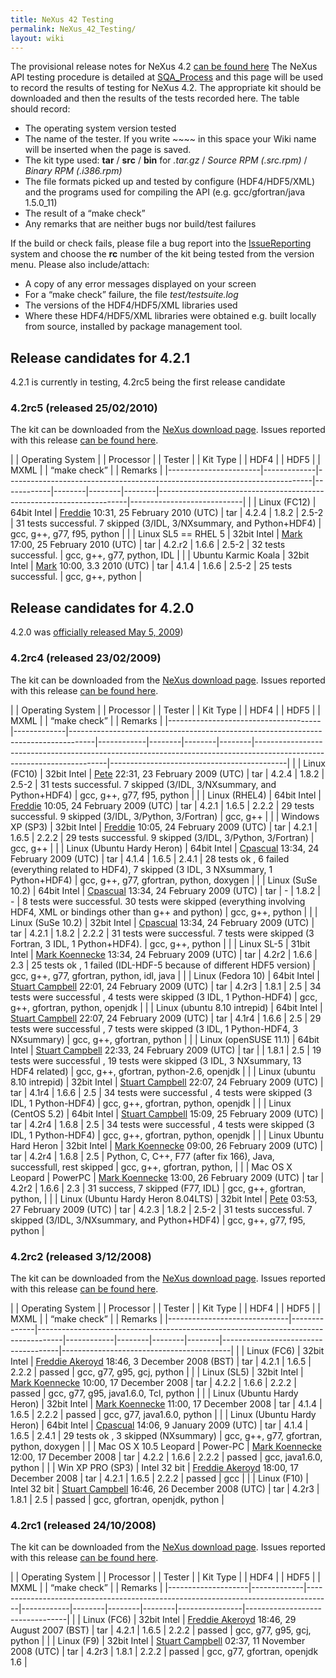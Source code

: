 ```yaml
---
title: NeXus 42 Testing
permalink: NeXus_42_Testing/
layout: wiki
---
```


The provisional release notes for NeXus 4.2 [can be found
here](Nexus_42_Release_Notes "wikilink") The NeXus API testing procedure
is detailed at [SQA\_Process](SQA_Process "wikilink") and this page will
be used to record the results of testing for NeXus 4.2. The appropriate
kit should be downloaded and then the results of the tests recorded
here. The table should record:

-   The operating system version tested
-   The name of the tester. If you write ~~~~ in this space your Wiki
    name will be inserted when the page is saved.
-   The kit type used: **tar** / **src** / **bin** for *.tar.gz* /
    *Source RPM (.src.rpm)* / *Binary RPM (.i386.rpm)*
-   The file formats picked up and tested by configure (HDF4/HDF5/XML)
    and the programs used for compiling the API (e.g. gcc/gfortran/java
    1.5.0\_11)
-   The result of a “make check”
-   Any remarks that are neither bugs nor build/test failures

If the build or check fails, please file a bug report into the
[IssueReporting](IssueReporting "wikilink") system and choose the **rc**
number of the kit being tested from the version menu. Please also
include/attach:

-   A copy of any error messages displayed on your screen
-   For a “make check” failure, the file *test/testsuite.log*
-   The versions of the HDF4/HDF5/XML libraries used
-   Where these HDF4/HDF5/XML libraries were obtained e.g. built locally
    from source, installed by <whatever> package management tool.

Release candidates for 4.2.1
----------------------------

4.2.1 is currently in testing, 4.2rc5 being the first release candidate

### 4.2rc5 (released 25/02/2010)

The kit can be downloaded from the [NeXus download
page](http://download.nexusformat.org/kits/nx42testing.shtml). Issues
reported with this release [can be found
here](http://trac.nexusformat.org/code/query?status=new&status=assigned&status=reopened&status=closed&version=4.2rc4&order=priority).

| | Operating System    | | Processor | | Tester                                                                   | | Kit Type | | HDF4 | | HDF5 | | MXML | | “make check”                                                       | | Remarks                  |
|-----------------------|-------------|----------------------------------------------------------------------------|------------|--------|--------|--------|----------------------------------------------------------------------|----------------------------|
| | Linux (FC12)        | 64bit Intel | [Freddie](User%3AFreddie_Akeroyd "wikilink") 10:31, 25 February 2010 (UTC) | tar        | 4.2.4  | 1.8.2  | 2.5-2  | 31 tests successful. 7 skipped (3/IDL, 3/NXsummary, and Python+HDF4) | gcc, g++, g77, f95, python |
| | Linux SL5 == RHEL 5 | 32bit Intel | [Mark](User%3AMark_Koennecke "wikilink") 17:00, 25 February 2010 (UTC)     | tar        | 4.2.r2 | 1.6.6  | 2.5-2  | 32 tests successful.                                                 | gcc, g++, g77, python, IDL |
| | Ubuntu Karmic Koala | 32bit Intel | [Mark](User%3AMark_Koennecke "wikilink") 10:00, 3.3 2010 (UTC)             | tar        | 4.1.4  | 1.6.6  | 2.5-2  | 25 tests successful.                                                 | gcc, g++, python           |

Release candidates for 4.2.0
----------------------------

4.2.0 was [officially released May 5,
2009](http://lists.nexusformat.org/pipermail/nexus/2009/000326.html))

### 4.2rc4 (released 23/02/2009)

The kit can be downloaded from the [NeXus download
page](http://download.nexusformat.org/kits/nx42testing.shtml). Issues
reported with this release [can be found
here](http://trac.nexusformat.org/code/query?status=new&status=assigned&status=reopened&status=closed&version=4.2rc4&order=priority).

| | Operating System                   | | Processor | | Tester                                                                           | | Kit Type | | HDF4 | | HDF5 | | MXML | | “make check”                                                                                                        | | Remarks                                  |
|--------------------------------------|-------------|------------------------------------------------------------------------------------|------------|--------|--------|--------|-----------------------------------------------------------------------------------------------------------------------|--------------------------------------------|
| | Linux (FC10)                       | 32bit Intel | [Pete](User%3APete_Jemian "wikilink") 22:31, 23 February 2009 (UTC)                | tar        | 4.2.4  | 1.8.2  | 2.5-2  | 31 tests successful. 7 skipped (3/IDL, 3/NXsummary, and Python+HDF4)                                                  | gcc, g++, g77, f95, python                 |
| | Linux (RHEL4)                      | 64bit Intel | [Freddie](User%3AFreddie_Akeroyd "wikilink") 10:05, 24 February 2009 (UTC)         | tar        | 4.2.1  | 1.6.5  | 2.2.2  | 29 tests successful. 9 skipped (3/IDL, 3/Python, 3/Fortran)                                                           | gcc, g++                                   |
| | Windows XP (SP3)                   | 32bit Intel | [Freddie](User%3AFreddie_Akeroyd "wikilink") 10:05, 24 February 2009 (UTC)         | tar        | 4.2.1  | 1.6.5  | 2.2.2  | 29 tests successful. 9 skipped (3/IDL, 3/Python, 3/Fortran)                                                           | gcc, g++                                   |
| | Linux (Ubuntu Hardy Heron)         | 64bit Intel | [Cpascual](User%3ACpascual "wikilink") 13:34, 24 February 2009 (UTC)               | tar        | 4.1.4  | 1.6.5  | 2.4.1  | 28 tests ok , 6 failed (everything related to HDF4), 7 skipped (3 IDL, 3 NXsummary, 1 Python+HDF4)                    | gcc, g++, g77, gfortran, python, doxygen   |
| | Linux (SuSe 10.2)                  | 64bit Intel | [Cpascual](User%3ACpascual "wikilink") 13:34, 24 February 2009 (UTC)               | tar        | -      | 1.8.2  | -      | 8 tests were successful. 30 tests were skipped (everything involving HDF4, XML or bindings other than g++ and python) | gcc, g++, python                           |
| | Linux (SuSe 10.2)                  | 32bit Intel | [Cpascual](User%3ACpascual "wikilink") 13:34, 24 February 2009 (UTC)               | tar        | 4.2.1  | 1.8.2  | 2.2.2  | 31 tests were successful. 7 tests were skipped (3 Fortran, 3 IDL, 1 Python+HDF4).                                     | gcc, g++, python                           |
| | Linux SL-5                         | 31bit Intel | [Mark Koennecke](User%3AMakr_Koennecke "wikilink") 13:34, 24 February 2009 (UTC)   | tar        | 4.2r2  | 1.6.6  | 2.3    | 25 tests ok , 1 failed (IDL-HDF-5 because of different HDF5 version)                                                  | gcc, g++, g77, gfortran, python, idl, java |
| | Linux (Fedora 10)                  | 64bit Intel | [Stuart Campbell](User%3AStuart_Campbell "wikilink") 22:01, 24 February 2009 (UTC) | tar        | 4.2r3  | 1.8.1  | 2.5    | 34 tests were successful , 4 tests were skipped (3 IDL, 1 Python-HDF4)                                                | gcc, g++, gfortran, python, openjdk        |
| | Linux (ubuntu 8.10 intrepid)       | 64bit Intel | [Stuart Campbell](User%3AStuart_Campbell "wikilink") 22:07, 24 February 2009 (UTC) | tar        | 4.1r4  | 1.6.6  | 2.5    | 29 tests were successful , 7 tests were skipped (3 IDL, 1 Python-HDF4, 3 NXsummary)                                   | gcc, g++, gfortran, python                 |
| | Linux (openSUSE 11.1)              | 64bit Intel | [Stuart Campbell](User%3AStuart_Campbell "wikilink") 22:33, 24 February 2009 (UTC) | tar        |        | 1.8.1  | 2.5    | 19 tests were successful , 19 tests were skipped (3 IDL, 3 NXsummary, 13 HDF4 related)                                | gcc, g++, gfortran, python-2.6, openjdk    |
| | Linux (ubuntu 8.10 intrepid)       | 32bit Intel | [Stuart Campbell](User%3AStuart_Campbell "wikilink") 22:07, 24 February 2009 (UTC) | tar        | 4.1r4  | 1.6.6  | 2.5    | 34 tests were successful , 4 tests were skipped (3 IDL, 1 Python-HDF4)                                                | gcc, g++, gfortran, python, openjdk        |
| | Linux (CentOS 5.2)                 | 64bit Intel | [Stuart Campbell](User%3AStuart_Campbell "wikilink") 15:09, 25 February 2009 (UTC) | tar        | 4.2r4  | 1.6.8  | 2.5    | 34 tests were successful , 4 tests were skipped (3 IDL, 1 Python-HDF4)                                                | gcc, g++, gfortran, python, openjdk        |
| | Linux Ubuntu Hard Heron            | 32bit Intel | [Mark Koennecke](User%3AMark_Koennecke "wikilink") 09:00, 26 February 2009 (UTC)   | tar        | 4.2r4  | 1.6.8  | 2.5    | Python, C, C++, F77 (after fix 166), Java, successfull, rest skipped                                                  | gcc, g++, gfortran, python,                |
| | Mac OS X Leopard                   | PowerPC     | [Mark Koennecke](User%3AMark_Koennecke "wikilink") 13:00, 26 February 2009 (UTC)   | tar        | 4.2r2  | 1.6.6  | 2.3    | 31 success, 7 skipped (F77, IDL)                                                                                      | gcc, g++, gfortran, python,                |
| | Linux (Ubuntu Hardy Heron 8.04LTS) | 32bit Intel | [Pete](User%3APete_Jemian "wikilink") 03:53, 27 February 2009 (UTC)                | tar        | 4.2.3  | 1.8.2  | 2.5-2  | 31 tests successful. 7 skipped (3/IDL, 3/NXsummary, and Python+HDF4)                                                  | gcc, g++, g77, f95, python                 |

### 4.2rc2 (released 3/12/2008)

The kit can be downloaded from the [NeXus download
page](http://download.nexusformat.org/kits/nx42testing.shtml). Issues
reported with this release [can be found
here](http://trac.nexusformat.org/code/query?status=new&status=assigned&status=reopened&status=closed&version=4.2rc2&order=priority).

| | Operating System           | | Processor  | | Tester                                                                           | | Kit Type | | HDF4 | | HDF5 | | MXML | | “make check”                      | | Remarks                                |
|------------------------------|--------------|------------------------------------------------------------------------------------|------------|--------|--------|--------|-------------------------------------|------------------------------------------|
| | Linux (FC6)                | 32bit Intel  | [Freddie Akeroyd](User%3AFreddie_Akeroyd "wikilink") 18:46, 3 December 2008 (BST)  | tar        | 4.2.1  | 1.6.5  | 2.2.2  | passed                              | gcc, g77, g95, gcj, python               |
| | Linux (SL5)                | 32bit Intel  | [Mark Koennecke](User%3AMark_Koennecke "wikilink") 10:00, 17 December 2008         | tar        | 4.2.2  | 1.6.6  | 2.2.2  | passed                              | gcc, g77, g95, java1.6.0, Tcl, python    |
| | Linux (Ubuntu Hardy Heron) | 32bit Intel  | [Mark Koennecke](User%3AMark_Koennecke "wikilink") 11:00, 17 December 2008         | tar        | 4.1.4  | 1.6.5  | 2.2.2  | passed                              | gcc, g77, java1.6.0, python              |
| | Linux (Ubuntu Hardy Heron) | 64bit Intel  | [Cpascual](User%3ACpascual "wikilink") 14:06, 9 January 2009 (UTC)                 | tar        | 4.1.4  | 1.6.5  | 2.4.1  | 29 tests ok , 3 skipped (NXsummary) | gcc, g++, g77, gfortran, python, doxygen |
| | Mac OS X 10.5 Leopard      | Power-PC     | [Mark Koennecke](User%3AMark_Koennecke "wikilink") 12:00, 17 December 2008         | tar        | 4.2.2  | 1.6.6  | 2.2.2  | passed                              | gcc, java1.6.0, python                   |
| | Win XP PRO (SP3)           | Intel 32 bit | [Freddie Akeroyd](User%3AFreddie_Akeroyd "wikilink") 18:00, 17 December 2008       | tar        | 4.2.1  | 1.6.5  | 2.2.2  | passed                              | gcc                                      |
| | Linux (F10)                | Intel 32 bit | [Stuart Campbell](User%3AStuart_Campbell "wikilink") 16:46, 26 December 2008 (UTC) | tar        | 4.2r3  | 1.8.1  | 2.5    | passed                              | gcc, gfortran, openjdk, python           |

### 4.2rc1 (released 24/10/2008)

The kit can be downloaded from the [NeXus download
page](http://download.nexusformat.org/kits/nx42testing.shtml). Issues
reported with this release [can be found
here](http://trac.nexusformat.org/code/query?status=new&status=assigned&status=reopened&status=closed&version=4.2rc1&order=priority).

| | Operating System | | Processor | | Tester                                                                           | | Kit Type | | HDF4 | | HDF5 | | MXML | | “make check” | | Remarks                       |
|--------------------|-------------|------------------------------------------------------------------------------------|------------|--------|--------|--------|----------------|---------------------------------|
| | Linux (FC6)      | 32bit Intel | [Freddie Akeroyd](User%3AFreddie_Akeroyd "wikilink") 18:46, 29 August 2007 (BST)   | tar        | 4.2.1  | 1.6.5  | 2.2.2  | passed         | gcc, g77, g95, gcj, python      |
| | Linux (F9)       | 32bit Intel | [Stuart Campbell](User%3AStuart_Campbell "wikilink") 02:37, 11 November 2008 (UTC) | tar        | 4.2r3  | 1.8.1  | 2.2.2  | passed         | gcc, g77, gfortran, openjdk 1.6 |


